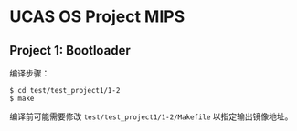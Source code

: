 # UCAS OS Project MIPS
## Project 1: Bootloader
编译步骤：
```shell
$ cd test/test_project1/1-2
$ make
```
编译前可能需要修改 `test/test_project1/1-2/Makefile` 以指定输出镜像地址。